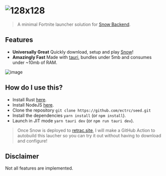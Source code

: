 # ![128x128](https://github.com/ectrc/seed/assets/13946988/d0010d04-b769-4caa-bcf8-aea87cdcdaa0)

> A minimal Fortnite launcher solution for [Snow Backend](https://github.com/ectrc/snow).

## Features

- **Universally Great** Quickly download, setup and play [Snow](https://github.com/ectrc/snow)!
- **Amazingly Fast** Made with [tauri](https://tauri.app/), bundles under 5mb and consumes under ~10mb of RAM.

![image](https://github.com/ectrc/seed/assets/13946988/ec1d842d-2cc6-440c-8371-e9828deaad34)

## How do I use this?

- Install Rust [here](https://rustup.rs).
- Install NodeJS [here](https://nodejs.org/en/download).
- Clone the repository `git clone https://github.com/ectrc/seed.git`
- Install the dependencies `yarn install` (or `npm install`).
- Launch in JIT mode `yarn tauri dev` (or `npm run tauri dev`).

> Once Snow is deployed to [retrac.site](https://retrac.site), I will make a GitHub Action to autobuild this laucher so you can try it out without having to download and configure!

## Disclaimer

Not all features are implemented.

